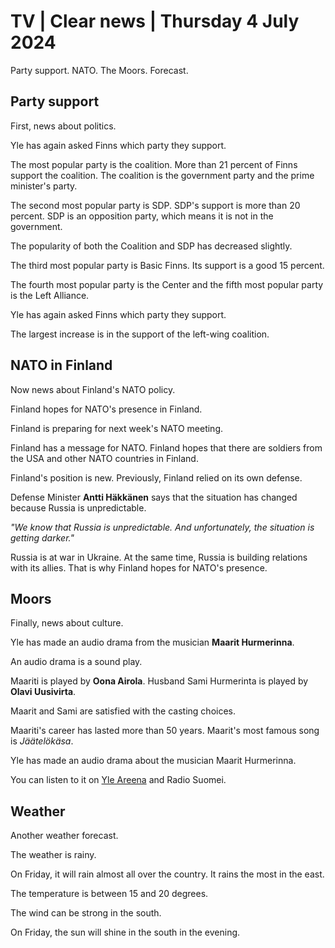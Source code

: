 # TV \| Clear news \| Thursday 4 July 2024

Party support. NATO. The Moors. Forecast.

## Party support

First, news about politics.

Yle has again asked Finns which party they support.

The most popular party is the coalition. More than 21 percent of Finns support the coalition. The coalition is the government party and the prime minister's party.

The second most popular party is SDP. SDP's support is more than 20 percent. SDP is an opposition party, which means it is not in the government.

The popularity of both the Coalition and SDP has decreased slightly.

The third most popular party is Basic Finns. Its support is a good 15 percent.

The fourth most popular party is the Center and the fifth most popular party is the Left Alliance.

Yle has again asked Finns which party they support.

The largest increase is in the support of the left-wing coalition.

## NATO in Finland

Now news about Finland's NATO policy.

Finland hopes for NATO's presence in Finland.

Finland is preparing for next week's NATO meeting.

Finland has a message for NATO. Finland hopes that there are soldiers from the USA and other NATO countries in Finland.

Finland's position is new. Previously, Finland relied on its own defense.

Defense Minister **Antti Häkkänen** says that the situation has changed because Russia is unpredictable.

*"We know that Russia is unpredictable. And unfortunately, the situation is getting darker."*

Russia is at war in Ukraine. At the same time, Russia is building relations with its allies. That is why Finland hopes for NATO's presence.

## Moors

Finally, news about culture.

Yle has made an audio drama from the musician **Maarit Hurmerinna**.

An audio drama is a sound play.

Maariti is played by **Oona Airola**. Husband Sami Hurmerinta is played by **Olavi Uusivirta**.

Maarit and Sami are satisfied with the casting choices.

Maariti's career has lasted more than 50 years. Maarit's most famous song is *Jäätelökäsa*.

Yle has made an audio drama about the musician Maarit Hurmerinna.

You can listen to it on [Yle Areena](https://areena.yle.fi/podcastit/1-70639517) and Radio Suomei.

## Weather

Another weather forecast.

The weather is rainy.

On Friday, it will rain almost all over the country. It rains the most in the east.

The temperature is between 15 and 20 degrees.

The wind can be strong in the south.

On Friday, the sun will shine in the south in the evening.


